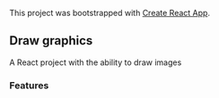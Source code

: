 This project was bootstrapped with [Create React App](https://github.com/facebook/create-react-app).

## Draw graphics

A React project with the ability to draw images

### Features
